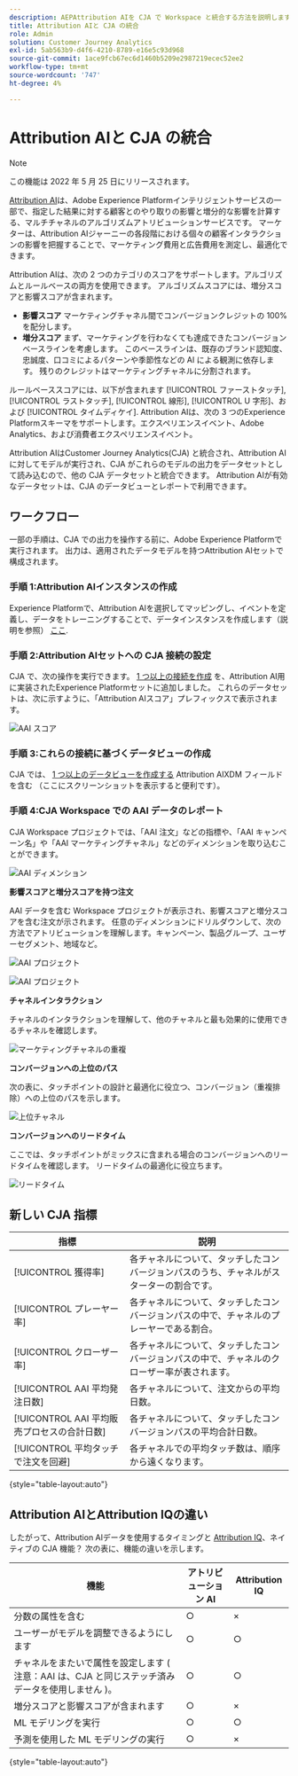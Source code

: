 ```yaml
---
description: AEPAttribution AIを CJA で Workspace と統合する方法を説明します。
title: Attribution AIと CJA の統合
role: Admin
solution: Customer Journey Analytics
exl-id: 5ab563b9-d4f6-4210-8789-e16e5c93d968
source-git-commit: 1ace9fcb67ec6d1460b5209e2987219ecec52ee2
workflow-type: tm+mt
source-wordcount: '747'
ht-degree: 4%

---
```


# Attribution AIと CJA の統合

>[!NOTE]
>
>この機能は 2022 年 5 月 25 日にリリースされます。

[Attribution AI](https://experienceleague.adobe.com/docs/experience-platform/intelligent-services/attribution-ai/overview.html?lang=en)は、Adobe Experience Platformインテリジェントサービスの一部で、指定した結果に対する顧客とのやり取りの影響と増分的な影響を計算する、マルチチャネルのアルゴリズムアトリビューションサービスです。 マーケターは、Attribution AIジャーニーの各段階における個々の顧客インタラクションの影響を把握することで、マーケティング費用と広告費用を測定し、最適化できます。

Attribution AIは、次の 2 つのカテゴリのスコアをサポートします。アルゴリズムとルールベースの両方を使用できます。 アルゴリズムスコアには、増分スコアと影響スコアが含まれます。

* **影響スコア** マーケティングチャネル間でコンバージョンクレジットの 100%を配分します。
* **増分スコア** まず、マーケティングを行わなくても達成できたコンバージョンベースラインを考慮します。 このベースラインは、既存のブランド認知度、忠誠度、口コミによるパターンや季節性などの AI による観測に依存します。 残りのクレジットはマーケティングチャネルに分割されます。

ルールベーススコアには、以下が含まれます [!UICONTROL ファーストタッチ], [!UICONTROL ラストタッチ], [!UICONTROL 線形], [!UICONTROL U 字形]、および [!UICONTROL タイムディケイ]. Attribution AIは、次の 3 つのExperience Platformスキーマをサポートします。エクスペリエンスイベント、Adobe Analytics、および消費者エクスペリエンスイベント。

Attribution AIはCustomer Journey Analytics(CJA) と統合され、Attribution AIに対してモデルが実行され、CJA がこれらのモデルの出力をデータセットとして読み込むので、他の CJA データセットと統合できます。 Attribution AIが有効なデータセットは、CJA のデータビューとレポートで利用できます。

## ワークフロー

一部の手順は、CJA での出力を操作する前に、Adobe Experience Platformで実行されます。 出力は、適用されたデータモデルを持つAttribution AIセットで構成されます。

### 手順 1:Attribution AIインスタンスの作成

Experience Platformで、Attribution AIを選択してマッピングし、イベントを定義し、データをトレーニングすることで、データインスタンスを作成します（説明を参照） [ここ](https://experienceleague.adobe.com/docs/experience-platform/intelligent-services/attribution-ai/user-guide.html).

### 手順 2:Attribution AIセットへの CJA 接続の設定

CJA で、次の操作を実行できます。 [1 つ以上の接続を作成](/help/connections/create-connection.md) を、Attribution AI用に実装されたExperience Platformセットに追加しました。 これらのデータセットは、次に示すように、「Attribution AIスコア」プレフィックスで表示されます。

![AAI スコア](assets/aai-scores.png)

### 手順 3:これらの接続に基づくデータビューの作成

CJA では、 [1 つ以上のデータビューを作成する](/help/data-views/create-dataview.md) Attribution AIXDM フィールドを含む （ここにスクリーンショットを表示すると便利です）。

### 手順 4:CJA Workspace での AAI データのレポート

CJA Workspace プロジェクトでは、「AAI 注文」などの指標や、「AAI キャンペーン名」や「AAI マーケティングチャネル」などのディメンションを取り込むことができます。

![AAI ディメンション](assets/aai-dims.png)

**影響スコアと増分スコアを持つ注文**

AAI データを含む Workspace プロジェクトが表示され、影響スコアと増分スコアを含む注文が示されます。 任意のディメンションにドリルダウンして、次の方法でアトリビューションを理解します。キャンペーン、製品グループ、ユーザーセグメント、地域など。

![AAI プロジェクト](assets/aai-project.png)

![AAI プロジェクト](assets/aai-project2.png)

**チャネルインタラクション**

チャネルのインタラクションを理解して、他のチャネルと最も効果的に使用できるチャネルを確認します。

![マーケティングチャネルの重複](assets/mc-overlap.png)

**コンバージョンへの上位のパス**

次の表に、タッチポイントの設計と最適化に役立つ、コンバージョン（重複排除）への上位のパスを示します。

![上位チャネル](assets/top-channels.png)

**コンバージョンへのリードタイム**

ここでは、タッチポイントがミックスに含まれる場合のコンバージョンへのリードタイムを確認します。 リードタイムの最適化に役立ちます。

![リードタイム](assets/lead-time.png)

## 新しい CJA 指標

| 指標 | 説明 |
| --- | --- |
| [!UICONTROL 獲得率] | 各チャネルについて、タッチしたコンバージョンパスのうち、チャネルがスターターの割合です。 |
| [!UICONTROL プレーヤー率] | 各チャネルについて、タッチしたコンバージョンパスの中で、チャネルのプレーヤーである割合。 |
| [!UICONTROL クローザー率] | 各チャネルについて、タッチしたコンバージョンパスの中で、チャネルのクローザー率が表されます。 |
| [!UICONTROL AAI 平均発注日数] | 各チャネルについて、注文からの平均日数。 |
| [!UICONTROL AAI 平均販売プロセスの合計日数] | 各チャネルについて、タッチしたコンバージョンパスの平均合計日数。 |
| [!UICONTROL 平均タッチで注文を回避] | 各チャネルでの平均タッチ数は、順序から遠くなります。 |

{style=&quot;table-layout:auto&quot;}

## Attribution AIとAttribution IQの違い

したがって、Attribution AIデータを使用するタイミングと [Attribution IQ](/help/analysis-workspace/attribution/overview.md)、ネイティブの CJA 機能？ 次の表に、機能の違いを示します。

| 機能 | アトリビューション AI | Attribution IQ |
| --- | --- | --- |
| 分数の属性を含む | ○ | × |
| ユーザーがモデルを調整できるようにします | ○ | ○ |
| チャネルをまたいで属性を設定します ( 注意：AAI は、CJA と同じステッチ済みデータを使用しません )。 | ○ | ○ |
| 増分スコアと影響スコアが含まれます | ○ | × |
| ML モデリングを実行 | ○ | ○ |
| 予測を使用した ML モデリングの実行 | ○ | × |

{style=&quot;table-layout:auto&quot;}
